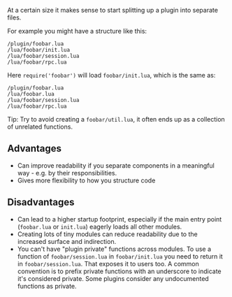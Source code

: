 At a certain size it makes sense to start splitting up a plugin into separate files.

For example you might have a structure like this:

```plaintext
/plugin/foobar.lua
/lua/foobar/init.lua
/lua/foobar/session.lua
/lua/foobar/rpc.lua
```

Here `require('foobar')` will load `foobar/init.lua`, which is the same as:

```plaintext
/plugin/foobar.lua
/lua/foobar.lua
/lua/foobar/session.lua
/lua/foobar/rpc.lua
```

Tip: Try to avoid creating a `foobar/util.lua`, it often ends up as a collection of unrelated functions.

## Advantages

- Can improve readability if you separate components in a meaningful way - e.g. by their responsibilities.
- Gives more flexibility to how you structure code

## Disadvantages

- Can lead to a higher startup footprint, especially if the main entry point (`foobar.lua` or `init.lua`) eagerly loads all other modules. 
- Creating lots of tiny modules can reduce readability due to the increased surface and indirection.
- You can't have "plugin private" functions across modules. To use a function of `foobar/session.lua` in `foobar/init.lua` you need to return it in `foobar/session.lua`. That exposes it to users too. A common convention is to prefix private functions with an underscore to indicate it's considered private. Some plugins consider any undocumented functions as private.